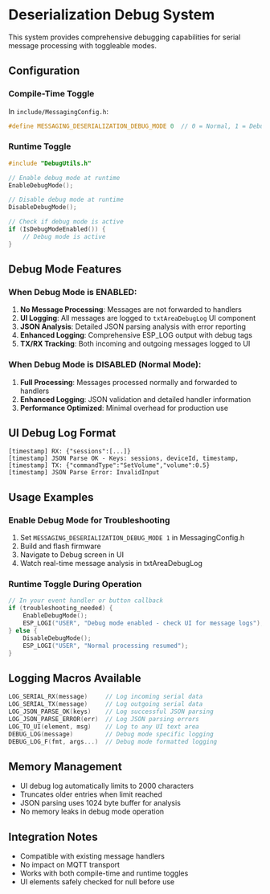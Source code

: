 # Deserialization Debug System

This system provides comprehensive debugging capabilities for serial message processing with toggleable modes.

## Configuration

### Compile-Time Toggle

In `include/MessagingConfig.h`:

```cpp
#define MESSAGING_DESERIALIZATION_DEBUG_MODE 0  // 0 = Normal, 1 = Debug UI mode
```

### Runtime Toggle

```cpp
#include "DebugUtils.h"

// Enable debug mode at runtime
EnableDebugMode();

// Disable debug mode at runtime
DisableDebugMode();

// Check if debug mode is active
if (IsDebugModeEnabled()) {
    // Debug mode is active
}
```

## Debug Mode Features

### When Debug Mode is ENABLED:

1. **No Message Processing**: Messages are not forwarded to handlers
2. **UI Logging**: All messages are logged to `txtAreaDebugLog` UI component
3. **JSON Analysis**: Detailed JSON parsing analysis with error reporting
4. **Enhanced Logging**: Comprehensive ESP_LOG output with debug tags
5. **TX/RX Tracking**: Both incoming and outgoing messages logged to UI

### When Debug Mode is DISABLED (Normal Mode):

1. **Full Processing**: Messages processed normally and forwarded to handlers
2. **Enhanced Logging**: JSON validation and detailed handler information
3. **Performance Optimized**: Minimal overhead for production use

## UI Debug Log Format

```
[timestamp] RX: {"sessions":[...]}
[timestamp] JSON Parse OK - Keys: sessions, deviceId, timestamp,
[timestamp] TX: {"commandType":"SetVolume","volume":0.5}
[timestamp] JSON Parse Error: InvalidInput
```

## Usage Examples

### Enable Debug Mode for Troubleshooting

1. Set `MESSAGING_DESERIALIZATION_DEBUG_MODE 1` in MessagingConfig.h
2. Build and flash firmware
3. Navigate to Debug screen in UI
4. Watch real-time message analysis in txtAreaDebugLog

### Runtime Toggle During Operation

```cpp
// In your event handler or button callback
if (troubleshooting_needed) {
    EnableDebugMode();
    ESP_LOGI("USER", "Debug mode enabled - check UI for message logs");
} else {
    DisableDebugMode();
    ESP_LOGI("USER", "Normal processing resumed");
}
```

## Logging Macros Available

```cpp
LOG_SERIAL_RX(message)     // Log incoming serial data
LOG_SERIAL_TX(message)     // Log outgoing serial data
LOG_JSON_PARSE_OK(keys)    // Log successful JSON parsing
LOG_JSON_PARSE_ERROR(err)  // Log JSON parsing errors
LOG_TO_UI(element, msg)    // Log to any UI text area
DEBUG_LOG(message)         // Debug mode specific logging
DEBUG_LOG_F(fmt, args...)  // Debug mode formatted logging
```

## Memory Management

- UI debug log automatically limits to 2000 characters
- Truncates older entries when limit reached
- JSON parsing uses 1024 byte buffer for analysis
- No memory leaks in debug mode operation

## Integration Notes

- Compatible with existing message handlers
- No impact on MQTT transport
- Works with both compile-time and runtime toggles
- UI elements safely checked for null before use
